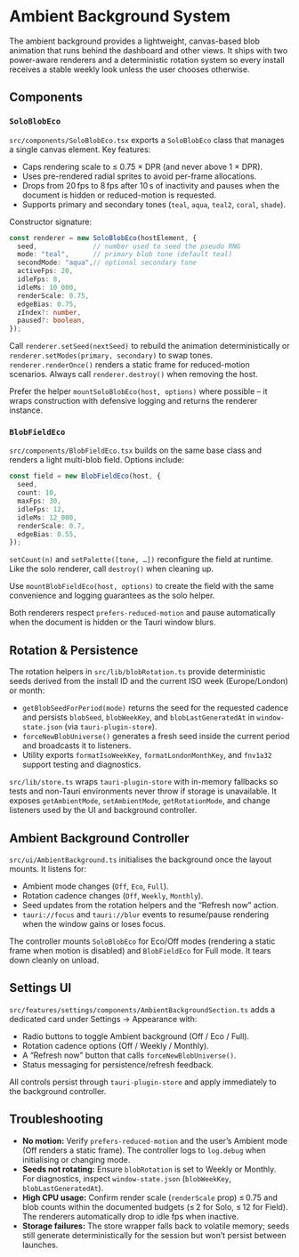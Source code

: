 # Ambient Background System

The ambient background provides a lightweight, canvas-based blob animation that runs behind the dashboard and other views. It ships with two power-aware renderers and a deterministic rotation system so every install receives a stable weekly look unless the user chooses otherwise.

## Components

### `SoloBlobEco`

`src/components/SoloBlobEco.tsx` exports a `SoloBlobEco` class that manages a single canvas element. Key features:

- Caps rendering scale to ≤ 0.75 × DPR (and never above 1 × DPR).
- Uses pre-rendered radial sprites to avoid per-frame allocations.
- Drops from 20 fps to 8 fps after 10 s of inactivity and pauses when the document is hidden or reduced-motion is requested.
- Supports primary and secondary tones (`teal`, `aqua`, `teal2`, `coral`, `shade`).

Constructor signature:

```ts
const renderer = new SoloBlobEco(hostElement, {
  seed,              // number used to seed the pseudo RNG
  mode: "teal",      // primary blob tone (default teal)
  secondMode: "aqua",// optional secondary tone
  activeFps: 20,
  idleFps: 8,
  idleMs: 10_000,
  renderScale: 0.75,
  edgeBias: 0.75,
  zIndex?: number,
  paused?: boolean,
});
```

Call `renderer.setSeed(nextSeed)` to rebuild the animation deterministically or `renderer.setModes(primary, secondary)` to swap tones. `renderer.renderOnce()` renders a static frame for reduced-motion scenarios. Always call `renderer.destroy()` when removing the host.

Prefer the helper `mountSoloBlobEco(host, options)` where possible – it wraps construction with defensive logging and returns the renderer instance.

### `BlobFieldEco`

`src/components/BlobFieldEco.tsx` builds on the same base class and renders a light multi-blob field. Options include:

```ts
const field = new BlobFieldEco(host, {
  seed,
  count: 10,
  maxFps: 30,
  idleFps: 12,
  idleMs: 12_000,
  renderScale: 0.7,
  edgeBias: 0.55,
});
```

`setCount(n)` and `setPalette([tone, …])` reconfigure the field at runtime. Like the solo renderer, call `destroy()` when cleaning up.

Use `mountBlobFieldEco(host, options)` to create the field with the same convenience and logging guarantees as the solo helper.

Both renderers respect `prefers-reduced-motion` and pause automatically when the document is hidden or the Tauri window blurs.

## Rotation & Persistence

The rotation helpers in `src/lib/blobRotation.ts` provide deterministic seeds derived from the install ID and the current ISO week (Europe/London) or month:

- `getBlobSeedForPeriod(mode)` returns the seed for the requested cadence and persists `blobSeed`, `blobWeekKey`, and `blobLastGeneratedAt` in `window-state.json` (via `tauri-plugin-store`).
- `forceNewBlobUniverse()` generates a fresh seed inside the current period and broadcasts it to listeners.
- Utility exports `formatIsoWeekKey`, `formatLondonMonthKey`, and `fnv1a32` support testing and diagnostics.

`src/lib/store.ts` wraps `tauri-plugin-store` with in-memory fallbacks so tests and non-Tauri environments never throw if storage is unavailable. It exposes `getAmbientMode`, `setAmbientMode`, `getRotationMode`, and change listeners used by the UI and background controller.

## Ambient Background Controller

`src/ui/AmbientBackground.ts` initialises the background once the layout mounts. It listens for:

- Ambient mode changes (`Off`, `Eco`, `Full`).
- Rotation cadence changes (`Off`, `Weekly`, `Monthly`).
- Seed updates from the rotation helpers and the “Refresh now” action.
- `tauri://focus` and `tauri://blur` events to resume/pause rendering when the window gains or loses focus.

The controller mounts `SoloBlobEco` for Eco/Off modes (rendering a static frame when motion is disabled) and `BlobFieldEco` for Full mode. It tears down cleanly on unload.

## Settings UI

`src/features/settings/components/AmbientBackgroundSection.ts` adds a dedicated card under Settings → Appearance with:

- Radio buttons to toggle Ambient background (Off / Eco / Full).
- Rotation cadence options (Off / Weekly / Monthly).
- A “Refresh now” button that calls `forceNewBlobUniverse()`.
- Status messaging for persistence/refresh feedback.

All controls persist through `tauri-plugin-store` and apply immediately to the background controller.

## Troubleshooting

- **No motion:** Verify `prefers-reduced-motion` and the user’s Ambient mode (Off renders a static frame). The controller logs to `log.debug` when initialising or changing mode.
- **Seeds not rotating:** Ensure `blobRotation` is set to Weekly or Monthly. For diagnostics, inspect `window-state.json` (`blobWeekKey`, `blobLastGeneratedAt`).
- **High CPU usage:** Confirm render scale (`renderScale` prop) ≤ 0.75 and blob counts within the documented budgets (≤ 2 for Solo, ≤ 12 for Field). The renderers automatically drop to idle fps when inactive.
- **Storage failures:** The store wrapper falls back to volatile memory; seeds still generate deterministically for the session but won’t persist between launches.
